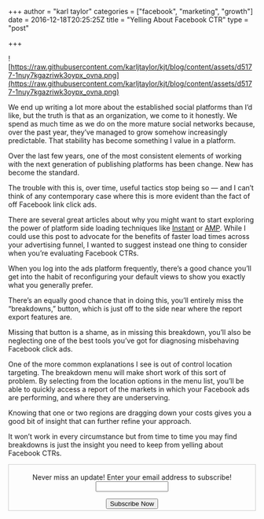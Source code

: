 +++
author = "karl taylor"
categories = ["facebook", "marketing", "growth"]
date = 2016-12-18T20:25:25Z
title = "Yelling About Facebook CTR"
type = "post"

+++

![https://raw.githubusercontent.com/karljtaylor/kjt/blog/content/assets/d5177-1nuy7kgazriwk3oypx_ovna.png](https://raw.githubusercontent.com/karljtaylor/kjt/blog/content/assets/d5177-1nuy7kgazriwk3oypx_ovna.png)

We end up writing a lot more about the established social platforms than I’d like, but the truth is that as an organization, we come to it honestly. We spend as much time as we do on the more mature social networks because, over the past year, they’ve managed to grow somehow increasingly predictable. That stability has become something I value in a platform.

Over the last few years, one of the most consistent elements of working with the next generation of publishing platforms has been change. New has become the standard.

The trouble with this is, over time, useful tactics stop being so — and I can’t think of any contemporary case where this is more evident than the fact of off Facebook link click ads.

There are several great articles about why you might want to start exploring the power of platform side loading techniques like [Instant](https://medium.com/@qinaliu/a-quick-guide-to-facebook-instant-articles-e9ebf3a41128#.81tklj8rb) or [AMP](https://medium.com/envato/pros-and-cons-of-putting-google-amp-on-your-site-3dfa2ce8bb0b#.u8gjchwcj). While I could use this post to advocate for the benefits of faster load times across your advertising funnel, I wanted to suggest instead one thing to consider when you’re evaluating Facebook CTRs.

When you log into the ads platform frequently, there’s a good chance you’ll get into the habit of reconfiguring your default views to show you exactly what you generally prefer.

There’s an equally good chance that in doing this, you’ll entirely miss the “breakdowns,” button, which is just off to the side near where the report export features are.

Missing that button is a shame, as in missing this breakdown, you’ll also be neglecting one of the best tools you’ve got for diagnosing misbehaving Facebook click ads.

One of the more common explanations I see is out of control location targeting. The breakdown menu will make short work of this sort of problem. By selecting from the location options in the menu list, you’ll be able to quickly access a report of the markets in which your Facebook ads are performing, and where they are underserving.

Knowing that one or two regions are dragging down your costs gives you a good bit of insight that can further refine your approach.

It won’t work in every circumstance but from time to time you may find breakdowns is just the insight you need to keep from yelling about Facebook CTRs.

<form style="border:1px solid #ccc;padding:3px;text-align: center;" action="https://tinyletter.com/karljtaylor" method="post" target="popupwindow" onsubmit="window.open('https://tinyletter.com/karljtaylor', 'popupwindow', 'scrollbars=yes,width=800,height=600');return true" _lpchecked="1"> <p style=" display: flex; align-items: center; flex-direction: column; "><label for="tlemail">Never miss an update! Enter your email address to subscribe!</label> <input type="text" name="email" id="tlemail" style=" width: 140px; "></p> <input type="hidden" value="1" name="embed"><input type="submit" value="Subscribe Now"> </form>